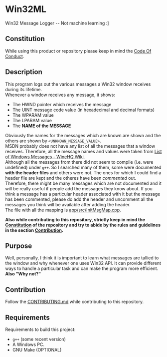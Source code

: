 # Win32ML
Win32 Message Logger -- Not machine learning :]


## Constitution

While using this product or repository please keep in mind the
[Code Of Conduct](./CODE_OF_CONDUCT.md).

## Description
This program logs out the various messages a Win32 window receives during its lifetime.  
Whenever a window receives any message, it shows:
 * The HWND pointer which receives the message
 * The UINT message code value (in hexadecimal and decimal formats)
 * The WPARAM value
 * The LPARAM value
 * The **NAME of the MESSAGE**

Obviously the names for the messages which are known are shown and the others are shown by `<UNKNOWN_MESSAGE_VALUE>`.  
MSDN probably does not have any list of all the messages that a window receives. Therefore, all the message names and values were taken from [List of Windows Messages - WineHQ Wiki](https://wiki.winehq.org/List_Of_Windows_Messages).  
Although all the messages from there did not seem to compile (i.e. were undefined) under `g++`. So I searched many of them, some were documented **with the header files** and others were not. The ones for which I could find a header file are kept and the otheres have been *commented* out.  
Therefore, there might be many messages which are not documented and it will be really useful if people add the messages they know about. If you think a message has a particular header associated with it but the message has been commented, please do add the header and uncomment all the messages you think will be available after adding the header.  
The file with all the mapping is [app/src/InitMsgMap.cpp](./app/src/InitMsgMap.cpp).  

**Also while contributing to this repository, strictly keep in mind the [Constitution](#constitution) of the repository and try to abide by the rules and guidelines in the section [Contribution](#contribution).**

## Purpose
Well, personally, I think it is important to learn what messages are tallied to the window and why whenever one uses Win32 API. It can provide different ways to handle a particular task and can make the program more efficient.  
**Also "Why not?"**

## Contribution
Follow the [CONTRIBUTING.md](./CONTRIBUTING.md) while contributing to
this repository.

## Requirements
Requirements to build this project:
 * `g++` (some recent version)
 * A Windows PC.
 * GNU Make (OPTIONAL)
